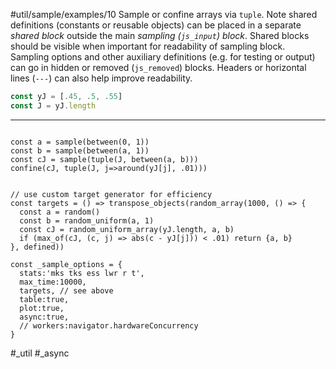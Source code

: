 #util/sample/examples/10 Sample or confine arrays via `tuple`. Note shared definitions (constants or reusable objects) can be placed in a separate _shared block_ outside the main _sampling (`js_input`) block_. Shared blocks should be visible when important for readability of sampling block. Sampling options and other auxiliary definitions (e.g. for testing or output) can go in hidden or removed (`js_removed`) blocks. Headers or horizontal lines (`---`) can also help improve readability.
```js
const yJ = [.45, .5, .55]
const J = yJ.length
```
---
```js:js_input

const a = sample(between(0, 1))
const b = sample(between(a, 1))
const cJ = sample(tuple(J, between(a, b)))
confine(cJ, tuple(J, j=>around(yJ[j], .01)))

```
```js:js_removed

// use custom target generator for efficiency
const targets = () => transpose_objects(random_array(1000, () => {
  const a = random()
  const b = random_uniform(a, 1)
  const cJ = random_uniform_array(yJ.length, a, b)
  if (max_of(cJ, (c, j) => abs(c - yJ[j])) < .01) return {a, b}
}, defined))

const _sample_options = {
  stats:'mks tks ess lwr r t',
  max_time:10000,
  targets, // see above
  table:true,
  plot:true,
  async:true,
  // workers:navigator.hardwareConcurrency
}

```
#_util #_async
